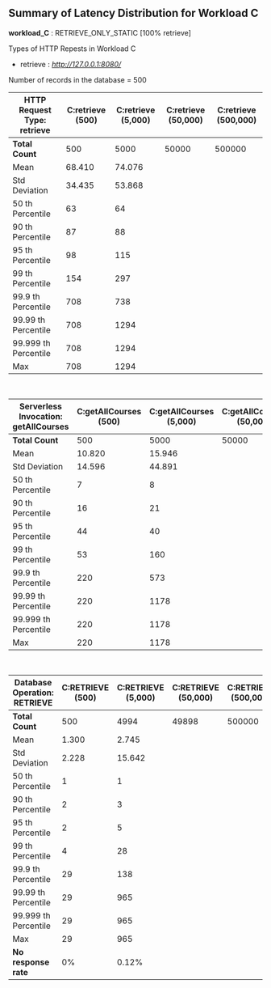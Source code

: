 
## Summary of Latency Distribution for Workload C

<strong>workload\_C</strong> : RETRIEVE\_ONLY\_STATIC \[100% retrieve\]

Types of HTTP Repests in Workload C
- retrieve : *http://127.0.0.1:8080/*

Number of records in the database = 500

|HTTP Request Type: retrieve 		|C:retrieve (500)		|C:retrieve (5,000)			|C:retrieve (50,000)		|C:retrieve (500,000)		|
|---								|---					|---						|---						|---						|
|<strong>Total Count</strong>    	|500					|5000						|50000						|500000						|
|Mean   	  						|68.410					|74.076						| 							|							|
|Std Deviation   					|34.435					|53.868						|							|							|		
|50 th Percentile   				|63						|64							|							|							|		
|90 th Percentile    				|87						|88							|							|							|		
|95 th Percentile    				|98						|115						|							|							|
|99 th Percentile    				|154					|297						|							|							|	
|99.9 th Percentile   	 			|708					|738						|							|							|
|99.99 th Percentile  				|708					|1294						|							|							|
|99.999 th Percentile  				|708					|1294						|							|							|
|Max    							|708					|1294						|							|							|
<br>

|Serverless Invocation: getAllCourses 	|C:getAllCourses (500)	|C:getAllCourses (5,000)	|C:getAllCourses (50,000)	|C:getAllCourses (500,000)	|
|---									|---					|---						|---						|---						|
|<strong>Total Count</strong>    		|500					|5000						|50000						|500000						|
|Mean   	  							|10.820 				|15.946						|							|							|
|Std Deviation   						|14.596					|44.891						|							|							|	
|50 th Percentile   					|7						|8							|							|							|	
|90 th Percentile    					|16						|21							|							|							|		
|95 th Percentile    					|44						|40							|							|							|	
|99 th Percentile    					|53						|160						|							|							|	
|99.9 th Percentile   	 				|220					|573						|							|							|
|99.99 th Percentile  					|220					|1178						|							|							|
|99.999 th Percentile  					|220					|1178						|							|							|
|Max    								|220					|1178						|							|							|
<br>

|Database Operation: RETRIEVE 	|C:RETRIEVE (500)	|C:RETRIEVE (5,000)	|C:RETRIEVE (50,000)	|C:RETRIEVE (500,000)	|
|---							|---				|---				|---					|---					|
|<strong>Total Count</strong>   |500				|4994				|49898					|500000					|
|Mean   	  					|1.300				|2.745				|						|						|
|Std Deviation   				|2.228				|15.642				|						|						|	
|50 th Percentile   			|1					|1					|						|						|	
|90 th Percentile    			|2					|3					|						|						|	
|95 th Percentile    			|2					|5					|						|						|	
|99 th Percentile    			|4					|28					|						|						|	
|99.9 th Percentile   		 	|29					|138				|						|						|
|99.99 th Percentile  			|29					|965				|						|						|
|99.999 th Percentile  			|29					|965				|						|						|
|Max    						|29					|965				|						|						|
|<strong>No response rate 		|0%					|0.12%				|						|						|